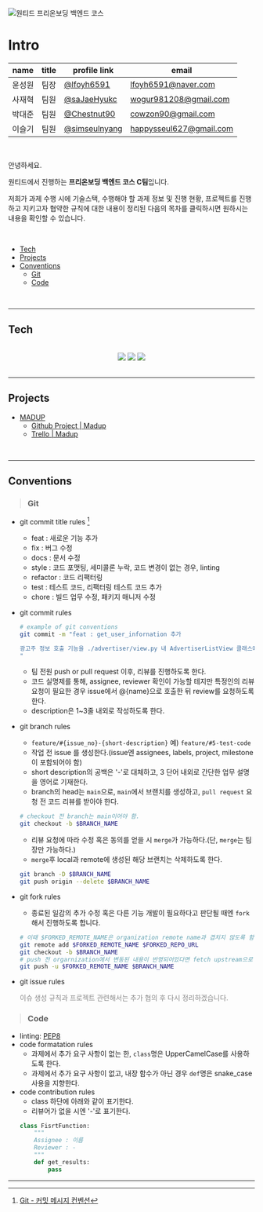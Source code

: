 ![원티드 프리온보딩 백엔드 코스](https://static.wanted.co.kr/images/events/3178/58ac3248.jpg)

# Intro
<div align="center">

| name | title | profile link | email |
|------|-------|--------------|-------|
| 윤성원 | 팀장 | [@lfoyh6591](https://github.com/lfoyh6591) | lfoyh6591@naver.com |
| 사재혁 | 팀원 | [@saJaeHyukc](https://github.com/saJaeHyukc) | wogur981208@gmail.com |
| 박대준 | 팀원 | [@Chestnut90](https://github.com/Chestnut90) | cowzon90@gmail.com |
| 이슬기 | 팀원 | [@simseulnyang](https://github.com/simseulnyang) | happysseul627@gmail.com |

</div>
</br>

안녕하세요. 

원티드에서 진행하는 <large>**프리온보딩 백엔드 코스 C팀**</large>입니다.

저희가 과제 수행 시에 기술스택, 수행해야 할 과제 정보 및 진행 현황, 프로젝트를 진행하고 지키고자 협약한 규칙에 대한 내용이 정리된 다음의 목차를 클릭하시면 원하시는 내용을 확인할 수 있습니다.

</br>

* [Tech](#tech)
* [Projects](#projects)
* [Conventions](#conventions)
    * [Git](#git)
    * [Code](#code)

</br>

---
## Tech
</br>
<div align="center">
  
  <img src="https://img.shields.io/badge/python 3.11.5-3776AB?style=for-the-badge&logo=python&logoColor=white">
  <img src="https://img.shields.io/badge/django 4.2.6-092E20?style=for-the-badge&logo=django&logoColor=white"> 
  <img src="https://img.shields.io/badge/django rest framework 3.14.0-092E20?style=for-the-badge&logo=django&logoColor=white">
</div>
</br>

---
## Projects

* [MADUP](https://github.com/PreOnboarding-Team-C/Madup)
    * [Github Project | Madup](https://github.com/orgs/PreOnboarding-Team-C/projects/1/views/2)
    * [Trello | Madup](https://trello.com/b/s0PLzIuF/madup) 

</br>

---
## Conventions
> ### Git
* git commit title rules [^1]
    * feat : 새로운 기능 추가
    * fix : 버그 수정
    * docs : 문서 수정
    * style : 코드 포맷팅, 세미콜론 누락, 코드 변경이 없는 경우, linting
    * refactor : 코드 리팩터링
    * test : 테스트 코드, 리팩터링 테스트 코드 추가
    * chore : 빌드 업무 수정, 패키지 매니저 수정
* git commit rules
    ```bash
    # example of git conventions
    git commit -m "feat : get_user_infornation 추가

    광고주 정보 호출 기능을 ./advertiser/view.py 내 AdvertiserListView 클래스에 추가
    "
    ```
    * 팀 전원 push or pull request 이후, 리뷰를 진행하도록 한다.
    * 코드 실명제를 통해, assignee, reviewer 확인이 가능할 테지만 특정인의 리뷰 요청이 필요한 경우 issue에서 @{name}으로 호출한 뒤 review를 요청하도록 한다.
    * description은 1~3줄 내외로 작성하도록 한다.
* git branch rules
    * `feature/#{issue_no}-{short-description}` 예) `feature/#5-test-code`
    * 작업 전 issue 를 생성한다.(issue엔 assignees, labels, project, milestone이 포함되어야 함)
    * short description의 공백은 '-'로 대체하고, 3 단어 내외로 간단한 업무 설명을 영어로 기재한다.
    * branch의 head는 `main`으로, `main`에서 브랜치를 생성하고, `pull request` 요청 전 코드 리뷰를 받아야 한다.
    ```bash
    # checkout 전 branch는 main이어야 함.
    git checkout -b $BRANCH_NAME
    ```
    * 리뷰 요청에 따라 수정 혹은 동의를 얻을 시 `merge`가 가능하다.(단, `merge`는 팀장만 가능하다.)
    * `merge`후 local과 remote에 생성된 해당 브랜치는 삭제하도록 한다.
    ```bash
    git branch -D $BRANCH_NAME
    git push origin --delete $BRANCH_NAME
    ```
* git fork rules
    * 종료된 일감의 추가 수정 혹은 다른 기능 개발이 필요하다고 판단될 때엔 `fork`해서 진행하도록 합니다.
    ```bash
    # 이때 $FORKED_REMOTE_NAME은 organization remote name과 겹치지 않도록 함.
    git remote add $FORKED_REMOTE_NAME $FORKED_REPO_URL
    git checkout -b $BRANCH_NAME
    # push 전 orgarnization에서 변동된 내용이 반영되어있다면 fetch upstream으로 conflict 발생 지점을 해결 필요함. 
    git push -u $FORKED_REMOTE_NAME $BRANCH_NAME
    ```

* git issue rules
    
   <span style="color:#888888">이슈 생성 규칙과 프로젝트 관련해서는 추가 협의 후 다시 정리하겠습니다.</span>
> ### Code
* linting: [PEP8](https://peps.python.org/pep-0008/)
* code formatation rules
    * 과제에서 추가 요구 사항이 없는 한, `class`명은 UpperCamelCase를 사용하도록 한다.
    * 과제에서 추가 요구 사항이 없고, 내장 함수가 아닌 경우 `def`명은 snake_case 사용을 지향한다.
* code contribution rules
    * class 하단에 아래와 같이 표기한다. 
    * 리뷰어가 없을 시엔 '-'로 표기한다.
    ```python
    class FisrtFunction:
        """
        Assignee : 이름
        Reviewer : -
        """
        def get_results:
            pass
    ```



---

[^1]: [Git - 커밋 메시지 컨벤션](https://doublesprogramming.tistory.com/256)
